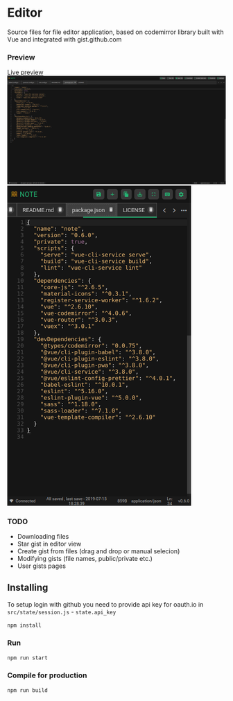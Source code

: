 # Editor
Source files for file editor application, based on codemirror library built with Vue and integrated with gist.github.com

### Preview
[Live preview](https://editor.eswomp.it)
![Editor preview desktop](https://raw.githubusercontent.com/maeek/editor/master/src/assets/preview.png)
![Editor preview mobile](https://raw.githubusercontent.com/maeek/editor/master/src/assets/preview_m.png)

### TODO
  - Downloading files
  - Star gist in editor view
  - Create gist from files (drag and drop or manual selecion)
  - Modifying gists (file names, public/private etc.)
  - User gists pages

## Installing
To setup login with github you need to provide api key for oauth.io in `src/state/session.js` - `state.api_key`
```
npm install
```

### Run
```
npm run start
```

### Compile for production
```
npm run build
```
